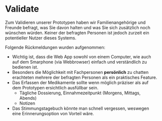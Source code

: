 # Validate

Zum Validieren unserer Prototypen haben wir Familienangehörige und Freunde befragt, was Sie davon halten und was Sie sich zusätzlich noch wünschen würden. Keiner der befragten Personen ist jedoch zurzeit ein potentieller Nutzer dieses Systems.

Folgende Rückmeldungen wurden aufgenommen:

* Wichtig ist, dass die Web App sowohl von einem Computer, wie auch auf dem Smarphone (via Webbrowser) einfach und verständlich zu bedienen ist.
* Besonders die Möglichkeit mit Fachpersonen **persönlich** zu chatten erachteten mehrere der befragten Personen als ein praktisches Feature.
* Das Erfassen der Medikamente sollte wenn möglich präziser als auf dem Prototypen ersichtlich ausfüllbar sein.
    * Tägliche Dossierung, Einnahmezeitpunkt (Morgens, Mittags, Abends)
    * Notizen
* Das Stimmungstagebuch könnte man schnell vergessen, weswegen eine Erinnerungsoption von Vorteil wäre.
